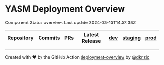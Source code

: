 # YASM Deployment Overview

Component Status overview. Last update 2024-03-15T14:57:38Z

| Repository | Commits | PRs | Latest Release |  [dev](https://dev-yasm.prodyna.com) |  [staging](https://staging-yasm.prodyna.com) |  [prod](https://yasm.prodyna.com) | 
| --- | --- | --- | -- |  --- |  --- |  --- | 




---

Created with :heart: by the GitHub Action [deployment-overview](https://github.com/prodyna/deployment-overview) by [@dkrizic](https://github.com/dkrizic)

